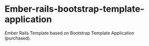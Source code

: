 # Ember-rails-bootstrap-template-application

Ember Rails Template based on Bootstrap Template Application (purchased).

